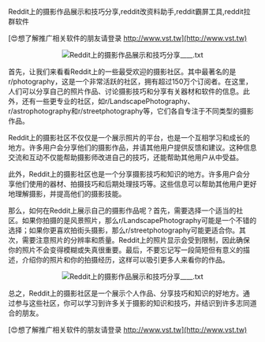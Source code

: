 Reddit上的摄影作品展示和技巧分享,reddit改资料助手,reddit霸屏工具,reddit拉群软件

[😍想了解推广相关软件的朋友请登录 http://www.vst.tw](http://www.vst.tw)

 <center><img src="https://vst.tw/MP4/tuiguang/png/0.png" alt="Reddit上的摄影作品展示和技巧分享____.txt"></center>

首先，让我们来看看Reddit上的一些最受欢迎的摄影社区。其中最著名的是r/photography，这是一个非常活跃的社区，拥有超过150万个订阅者。在这里，人们可以分享自己的照片作品、讨论摄影技巧和分享有关器材和软件的信息。此外，还有一些更专业的社区，如r/LandscapePhotography、r/astrophotography和r/streetphotography等，它们各自专注于不同类型的摄影作品。

Reddit上的摄影社区不仅仅是一个展示照片的平台，也是一个互相学习和成长的地方。许多用户会分享他们的摄影作品，并请其他用户提供反馈和建议。这种信息交流和互动不仅能帮助摄影师改进自己的技巧，还能帮助其他用户从中受益。

此外，Reddit上的摄影社区也是一个分享摄影技巧和知识的地方。许多用户会分享他们使用的器材、拍摄技巧和后期处理技巧等。这些信息可以帮助其他用户更好地理解摄影，并提高他们的摄影技能。

那么，如何在Reddit上展示自己的摄影作品呢？首先，需要选择一个适当的社区。如果你拍摄的是风景照片，那么r/LandscapePhotography可能是一个不错的选择；如果你更喜欢拍街头摄影，那么r/streetphotography可能更适合你。其次，需要注意照片的分辨率和质量。Reddit上的照片显示会受到限制，因此确保你的照片不会变得模糊或失真很重要。最后，不要忘记写一段简短但有意义的描述，介绍你的照片和你的拍摄经历，这样可以吸引更多人来看你的作品。

 <center><img src="https://vst.tw/MP4/tuiguang/png/7.png" alt="Reddit上的摄影作品展示和技巧分享____.txt"></center>

总之，Reddit上的摄影社区是一个展示个人作品、分享技巧和知识的好地方。通过参与这些社区，你可以学习到许多关于摄影的知识和技巧，并结识到许多志同道合的朋友。

[😍想了解推广相关软件的朋友请登录 http://www.vst.tw](http://www.vst.tw)



